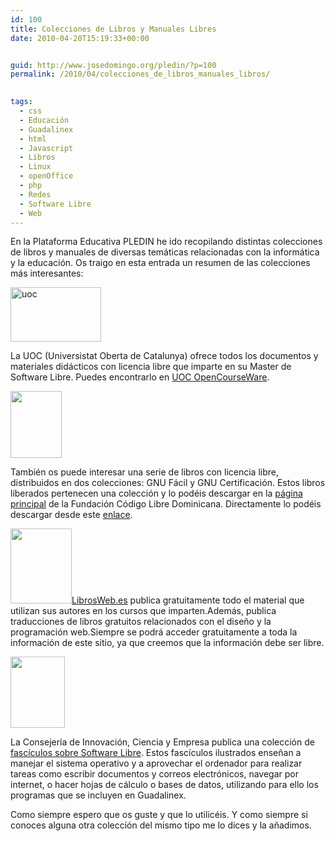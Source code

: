 ```yaml
---
id: 100
title: Colecciones de Libros y Manuales Libres
date: 2010-04-20T15:19:33+00:00


guid: http://www.josedomingo.org/pledin/?p=100
permalink: /2010/04/colecciones_de_libros_manuales_libros/

  
tags:
  - css
  - Educación
  - Guadalinex
  - html
  - Javascript
  - Libros
  - Linux
  - openOffice
  - php
  - Redes
  - Software Libre
  - Web
---
```

En la Plataforma Educativa PLEDIN he ido recopilando distintas colecciones de libros y manuales de diversas temáticas relacionadas con la informática y la educación. Os traigo en esta entrada un resumen de las colecciones más interesantes:

<img class="alignleft" title="uoc" src="http://fundacion.telefonica.com/debateyconocimiento/publicaciones/informe_escuelas/esp/img/uoc_in3.gif" alt="uoc" width="145" height="87" />
  
La UOC (Universistat Oberta de Catalunya) ofrece todos los documentos y materiales didácticos con licencia libre que imparte en su Master de Software Libre. Puedes encontrarlo en [UOC OpenCourseWare](http://ocw.uoc.edu/informatica-tecnologia-y-multimedia/view?set_language=es).

<img class="alignleft" title="gnu" src="http://www.codigolibre.org/images/gnu-facil.png" alt="" width="82" height="107" />

También os puede interesar una serie de libros con licencia libre, distribuidos en dos colecciones: GNU Fácil y GNU Certificación. Estos libros liberados pertenecen una colección y lo podéis descargar en la [página principal](http://www.codigolibre.org/modules.php?name=Downloads&d_op=viewdownload&cid=1) de la Fundación Código Libre Dominicana. Directamente lo podéis descargar desde este [enlace](http://www.codigolibre.org/index.php?option=com_rokdownloads&view=folder&Itemid=126&id=35:manuales).

<img class="alignleft" title="librosweb" src="http://librosweb.es/website/css/images/css_avanzado_pmn.jpg" alt="" width="98" height="120" />[LibrosWeb.es](http://librosweb.es/) publica gratuitamente todo el material que utilizan sus autores en los cursos que imparten.Además, publica traducciones de libros gratuitos relacionados con el diseño y la programación web.Siempre se podrá acceder gratuitamente a toda la información de este sitio, ya que creemos que la información debe ser libre.

<img class="alignleft" title="fasciculos" src="http://www.guadalinex.org/noticias/noticias/coleccion-de-fasciculos-libres/image_mini" alt="" width="87" height="114" />

La Consejería de Innovación, Ciencia y Empresa publica una colección de [fascículos sobre Software Libre](http://www.guadalinex.org/mas-programas/descargas/documentos-de-guadalinex/fasciculos/). Estos fascículos ilustrados enseñan a manejar el sistema operativo y a aprovechar el ordenador para realizar tareas como escribir documentos y correos electrónicos, navegar por internet, o hacer hojas de cálculo o bases de datos, utilizando para ello los programas que se incluyen en Guadalinex.

Como siempre espero que os guste y que lo utilicéis. Y como siempre si conoces alguna otra colección del mismo tipo me lo dices y la añadimos.

<!-- AddThis Advanced Settings generic via filter on the_content -->

<!-- AddThis Share Buttons generic via filter on the_content -->